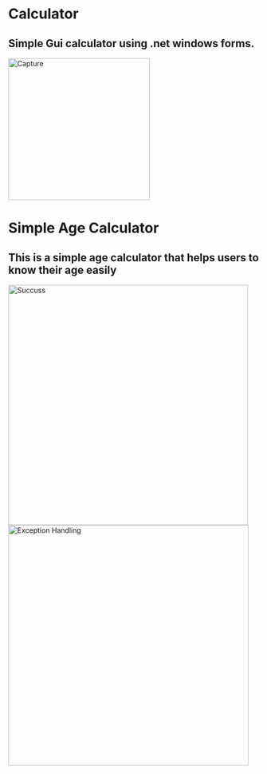 # Calculator
## Simple Gui calculator using .net windows forms.

<img width="284" alt="Capture" src="https://user-images.githubusercontent.com/81354975/224505417-99901fe5-92b5-46b5-b0f5-cbc1762d23d0.PNG">

# Simple Age Calculator
##  This is a simple age calculator that helps users to know their age easily 

</p><img width="481" alt="Succuss" src="https://user-images.githubusercontent.com/81354975/224488155-9e45b24f-1a39-4f7f-bb90-c777b79f7aad.PNG">

<img width="482" alt="Exception Handling" src="https://user-images.githubusercontent.com/81354975/224488191-37519d29-dc36-4d6b-be1a-099251160754.PNG">

